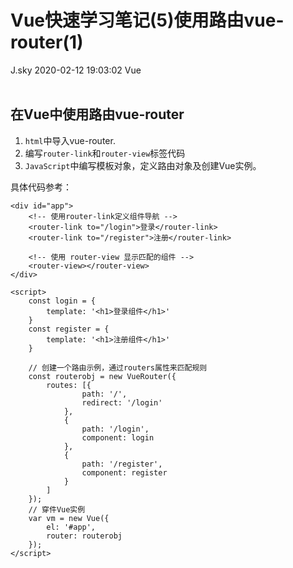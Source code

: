<div class="blog-article">
<h1 class="title">Vue快速学习笔记(5)使用路由vue-router(1)</h1>
<span class="author">J.sky</span>
<span class="time">2020-02-12 19:03:02</span>
<span class="tag">Vue</span>
</div>
</br>

## 在Vue中使用路由vue-router

1. `html`中导入vue-router.
2. 编写`router-link`和`router-view`标签代码
3. `JavaScript`中编写模板对象，定义路由对象及创建Vue实例。

具体代码参考：


    <div id="app">
        <!-- 使用router-link定义组件导航 -->
        <router-link to="/login">登录</router-link>
        <router-link to="/register">注册</router-link>

        <!-- 使用 router-view 显示匹配的组件 -->
        <router-view></router-view>
    </div>

    <script>
        const login = {
            template: '<h1>登录组件</h1>'
        }
        const register = {
            template: '<h1>注册组件</h1>'
        }

        // 创建一个路由示例，通过routers属性来匹配规则
        const routerobj = new VueRouter({
            routes: [{
                    path: '/',
                    redirect: '/login'
                },
                {
                    path: '/login',
                    component: login
                },
                {
                    path: '/register',
                    component: register
                }
            ]
        });
        // 穿件Vue实例
        var vm = new Vue({
            el: '#app',
            router: routerobj
        });
    </script>